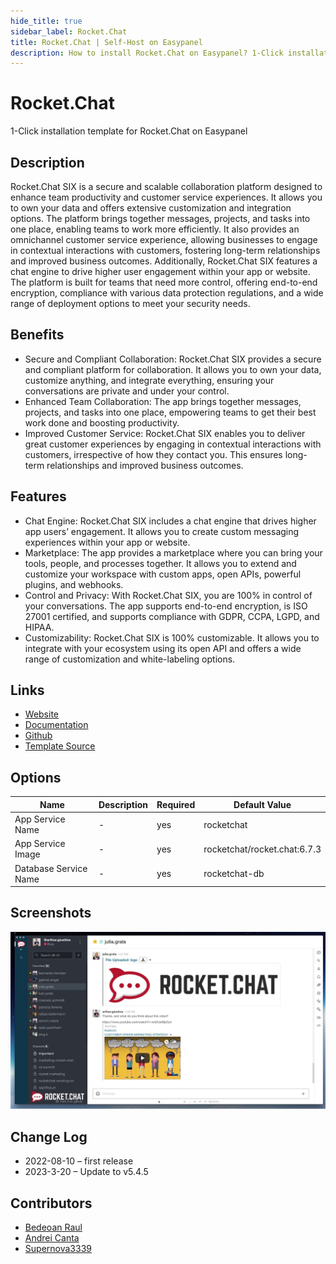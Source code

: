 ```yaml
---
hide_title: true
sidebar_label: Rocket.Chat
title: Rocket.Chat | Self-Host on Easypanel
description: How to install Rocket.Chat on Easypanel? 1-Click installation template for Rocket.Chat on Easypanel
---
```


<!-- generated -->

# Rocket.Chat

1-Click installation template for Rocket.Chat on Easypanel

## Description

Rocket.Chat SIX is a secure and scalable collaboration platform designed to enhance team productivity and customer service experiences. It allows you to own your data and offers extensive customization and integration options. The platform brings together messages, projects, and tasks into one place, enabling teams to work more efficiently. It also provides an omnichannel customer service experience, allowing businesses to engage in contextual interactions with customers, fostering long-term relationships and improved business outcomes. Additionally, Rocket.Chat SIX features a chat engine to drive higher user engagement within your app or website. The platform is built for teams that need more control, offering end-to-end encryption, compliance with various data protection regulations, and a wide range of deployment options to meet your security needs.

## Benefits

- Secure and Compliant Collaboration: Rocket.Chat SIX provides a secure and compliant platform for collaboration. It allows you to own your data, customize anything, and integrate everything, ensuring your conversations are private and under your control.
- Enhanced Team Collaboration: The app brings together messages, projects, and tasks into one place, empowering teams to get their best work done and boosting productivity.
- Improved Customer Service: Rocket.Chat SIX enables you to deliver great customer experiences by engaging in contextual interactions with customers, irrespective of how they contact you. This ensures long-term relationships and improved business outcomes.

## Features

- Chat Engine: Rocket.Chat SIX includes a chat engine that drives higher app users’ engagement. It allows you to create custom messaging experiences within your app or website.
- Marketplace: The app provides a marketplace where you can bring your tools, people, and processes together. It allows you to extend and customize your workspace with custom apps, open APIs, powerful plugins, and webhooks.
- Control and Privacy: With Rocket.Chat SIX, you are 100% in control of your conversations. The app supports end-to-end encryption, is ISO 27001 certified, and supports compliance with GDPR, CCPA, LGPD, and HIPAA.
- Customizability: Rocket.Chat SIX is 100% customizable. It allows you to integrate with your ecosystem using its open API and offers a wide range of customization and white-labeling options.

## Links

- [Website](https://rocket.chat/)
- [Documentation](https://docs.rocket.chat/)
- [Github](https://github.com/RocketChat/Rocket.Chat)
- [Template Source](https://github.com/easypanel-io/templates/tree/main/templates/rocketchat)

## Options

Name | Description | Required | Default Value
-|-|-|-
App Service Name | - | yes | rocketchat
App Service Image | - | yes | rocketchat/rocket.chat:6.7.3
Database Service Name | - | yes | rocketchat-db

## Screenshots

![Rocket.Chat Screenshot](./assets/screenshot.jpg)

## Change Log

- 2022-08-10 – first release
- 2023-3-20 – Update to v5.4.5

## Contributors

- [Bedeoan Raul](https://github.com/bedeoan)
- [Andrei Canta](https://github.com/deiucanta)
- [Supernova3339](https://github.com/supernova3339)
